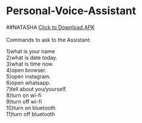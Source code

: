 # Personal-Voice-Assistant
##NATASHA
<a href="">Click to Download APK</a> <br> <br>
Commands to ask to the Assistant:

1)what is your name <br>
2)what is date today. <br>
3)what is time now. <br>
4)open browser. <br>
5)open instagram. <br>
6)open whatsapp. <br>
7)tell about you/yourself. <br>
8)turn on wi-fi <br>
9)turn off wi-fi <br>
10)turn on bluetooth <br>
11)turn off bluetooth <br>
